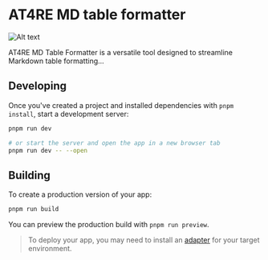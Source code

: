 # AT4RE MD table formatter

![Alt text](https://raw.githubusercontent.com/R333T/at4re-md-table-formatter/main/static/favicon.png)

AT4RE MD Table Formatter is a versatile tool designed to streamline Markdown table formatting...

## Developing

Once you've created a project and installed dependencies with `pnpm install`, start a development server:

```bash
pnpm run dev

# or start the server and open the app in a new browser tab
pnpm run dev -- --open
```

## Building
To create a production version of your app:

```bash
pnpm run build
```

You can preview the production build with `pnpm run preview`.

> To deploy your app, you may need to install an [adapter](https://kit.svelte.dev/docs/adapters) for your target environment.
